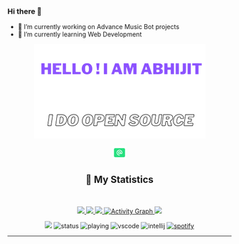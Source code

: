 
### Hi there 👋

- 🔭 I’m currently working on Advance Music Bot projects
- 🌱 I’m currently learning Web Development
<div align = "center">
<p align="center">
    <a href="https://blacky-dev.cf/">
        <img src="./banner.png" />
    </a>
<p align="centre"> 
<a href="mailto: devakabhijit@gmail.com"> <img width="30px" src="https://github.com/AkAbhijit/AkAbhijit/blob/main/icons8-email-100.png" title="Email"/> </a><br>
</p>

## 🔖 My Statistics
&nbsp;
<p align="center">
    <a href="https://github.com/AkAbhijit/">
        <img src="https://github-readme-stats.vercel.app/api?username=AkAbhijit&hide=issues,prs&count_private=true&show_owner=true&show_icons=true&bg_color=0d1117&title_color=ffffff&text_color=ffffff&icon_color=00ff99&hide_border=true/" />
    </a>
    <a href="https://github.com/AkAbhijit/">
        <img src="https://github-readme-stats.vercel.app/api/top-langs/?username=AkAbhijit&layout=compact&count_private=true&langs_count=8&card_width=445&bg_color=0d1117&title_color=ffffff&text_color=ffffff&icon_color=00ff99&hide_border=true/" />
    </a>
    <a href="https://github.com/AkAbhijit/">
        <img src="https://github-readme-streak-stats.herokuapp.com?user=AkAbhijit&hide_border=true&background=0D1117&currStreakLabel=FFFFFF&sideLabels=FFFFFF&currStreakNum=FFFFFF&dates=FFFFFF&sideNums=FFFFFF&fire=00ff99&ring=00ff99&stroke=FFFFFFFF)](https://git.io/streak-stats" />
    </a>
   <a href="https://github.com/AkAbhijit"><img alt="Activity Graph" src="https://activity-graph.herokuapp.com/graph?username=AkAbhijit&bg_color=0D1117&color=ffffff&line=00ff99&point=ffffff&area=true&hide_border=true" />
    </a>
    <a href="https://open.spotify.com/user/31hyy6vwyhhsuqfylmt6p5ef6sfu?si=zYtFByGETPCb5TkEPY9emQ">
        <img src="https://spotify-github-profile.vercel.app/api/view?uid=31hyy6vwyhhsuqfylmt6p5ef6sfu&cover_image=true&theme=novatorem&bar_color=00FF99&bar_color_cover=false"/>
    </a>
</p>

![](https://komarev.com/ghpvc/?username=AkAbhijit&style=flat-square)
![status](https://dev.discordprofiles.me/badge/status/491577179495333903?style=flat-square)
![playing](https://dev.discordprofiles.me/badge/playing/491577179495333903?style=flat-square)
![vscode](https://dev.discordprofiles.me/badge/vscode/491577179495333903?style=flat-square)
![intellij](https://dev.discordprofiles.me/badge/intellij/491577179495333903?style=flat-square)
[![spotify](https://dev.discordprofiles.me/badge/spotify/491577179495333903?style=flat-square)](https://dev.discordprofiles.me/openspotify/491577179495333903?style=flat-square)
</div>


------------------------------------------  
